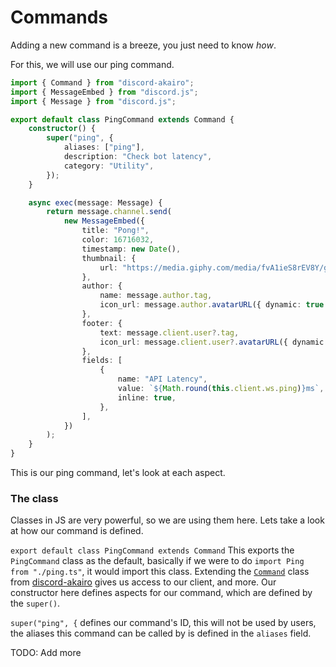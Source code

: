 # Commands
Adding a new command is a breeze, you just need to know *how*.

For this, we will use our ping command.

```ts
import { Command } from "discord-akairo";
import { MessageEmbed } from "discord.js";
import { Message } from "discord.js";

export default class PingCommand extends Command {
	constructor() {
		super("ping", {
			aliases: ["ping"],
			description: "Check bot latency",
			category: "Utility",
		});
	}

	async exec(message: Message) {
		return message.channel.send(
			new MessageEmbed({
				title: "Pong!",
				color: 16716032,
				timestamp: new Date(),
				thumbnail: {
					url: "https://media.giphy.com/media/fvA1ieS8rEV8Y/giphy.gif",
				},
				author: {
					name: message.author.tag,
					icon_url: message.author.avatarURL({ dynamic: true }) || "",
				},
				footer: {
					text: message.client.user?.tag,
					icon_url: message.client.user?.avatarURL({ dynamic: true }) || "",
				},
				fields: [
					{
						name: "API Latency",
						value: `${Math.round(this.client.ws.ping)}ms`,
						inline: true,
					},
				],
			})
		);
	}
}
```
This is our ping command, let's look at each aspect.

### The class
Classes in JS are very powerful, so we are using them here. Lets take a look at how our command is defined.

`export default class PingCommand extends Command`
This exports the `PingCommand` class as the default, basically if we were to do `import Ping from "./ping.ts"`, it would import this class. Extending the [`Command`](https://discord-akairo.github.io/#/docs/main/master/class/Command) class from [discord-akairo](https://www.npmjs.com/package/discord-akairo) gives us access to our client, and more.
Our constructor here defines aspects for our command, which are defined by the `super()`.

`super("ping", {` defines our command's ID, this will not be used by users, the aliases this command can be called by is defined in the `aliases` field.

TODO: Add more

